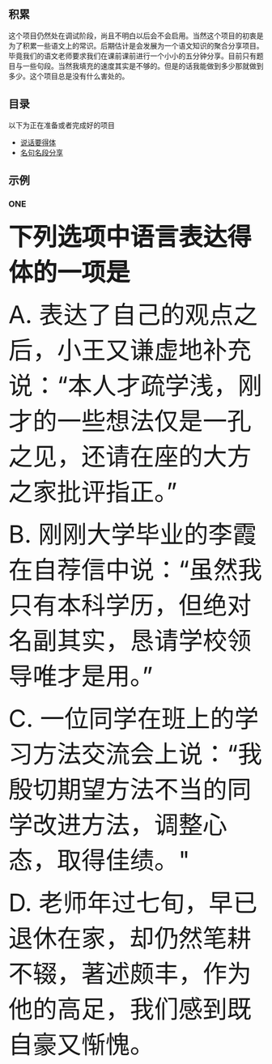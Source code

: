 <h2>积累</h2>
<p>这个项目仍然处在调试阶段，尚且不明白以后会不会启用。当然这个项目的初衷是为了积累一些语文上的常识。后期估计是会发展为一个语文知识的聚合分享项目。毕竟我们的语文老师要求我们在课前课前进行一个小小的五分钟分享。目前只有题目与一些句段。当然我填充的速度其实是不够的。但是的话我能做到多少那就做到多少。这个项目总是没有什么害处的。</p>
<h2>目录</h2>
<p>以下为正在准备或者完成好的项目</p><ul>
<li><a href="about:blank">说话要得体</a></li>
<li><a href="about:blank">名句名段分享</a></li>
</ul>
<h2>示例</h2><h3>ONE</h3>
<p><b><font size="7">下列选项中语言表达得体的一项是</font></b></p>
<p><font size="32">A. 表达了自己的观点之后，小王又谦虚地补充说：“本人才疏学浅，刚才的一些想法仅是一孔之见，还请在座的大方之家批评指正。”</font></p>
<p><font size="32">B. 刚刚大学毕业的李霞在自荐信中说：“虽然我只有本科学历，但绝对名副其实，恳请学校领导唯才是用。”</font></p>
<p><font size="32">C. 一位同学在班上的学习方法交流会上说：“我殷切期望方法不当的同学改进方法，调整心态，取得佳绩。"</font></p>
<p><font size="32">D. 老师年过七旬，早已退休在家，却仍然笔耕不辍，著述颇丰，作为他的高足，我们感到既自豪又惭愧。</font></p>
<!--A项“一孔之见”是指从一个小窟窿里所看到的。比喻狭隘片面的见解。可以用作自谦之词，使用得体；“大方之家”原指懂得大道理的人，后泛指见识广，有学问的内行人。使用得体。B项，“自荐信”应既自信，又谦虚；“绝对名副其实”、“惟才是用”显得自高自大，有悖“谦虚”。C项，“殷切期望”多用于长辈对晚辈或领导对下属，用于同学之间不合适。D项，“高足”是敬辞，可以用来称呼别人的学生，但不能自称。-->

